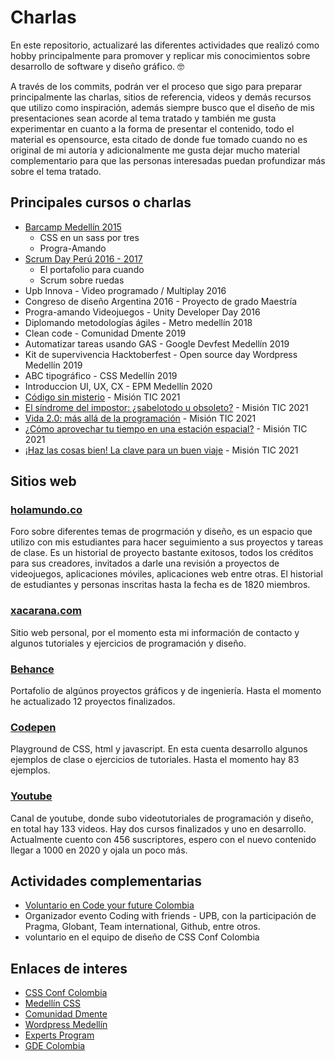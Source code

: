 # Charlas

En este repositorio, actualizaré las diferentes actividades que realizó como hobby principalmente para promover y replicar mis conocimientos sobre desarrollo de software y diseño gráfico. :nerd_face:

A través de los commits, podrán ver el proceso que sigo para preparar principalmente las charlas, sitios de referencia, videos y demás recursos que utilizo como inspiración, además siempre busco que el diseño de mis presentaciones sean acorde al tema tratado y también me gusta experimentar en cuanto a la forma de presentar el contenido, todo el material es opensource, esta citado de donde fue tomado cuando no es original de mi autoría y adicionalmente me gusta dejar mucho material complementario para que las personas interesadas puedan profundizar más sobre el tema tratado.

## Principales cursos o charlas  

- [Barcamp Medellín 2015](https://www.facebook.com/BarCampMedellin/)
    - CSS en un sass por tres  
    - Progra-Amando  
- [Scrum Day Perú 2016 - 2017](http://www.scrumdayperu.org)
    - El portafolio para cuando
    - Scrum sobre ruedas
- Upb Innova - Video programado / Multiplay 2016   
- Congreso de diseño Argentina 2016 - Proyecto de grado Maestría  
- Progra-amando Videojuegos  - Unity Developer Day 2016  
- Diplomando metodologías ágiles - Metro medellín 2018  
- Clean code - Comunidad Dmente 2019
- Automatizar tareas usando GAS - Google Devfest Medellín 2019
- Kit de supervivencia Hacktoberfest - Open source day Wordpress Medellín 2019
- ABC tipográfico - CSS Medellín 2019
- Introduccion UI, UX, CX - EPM Medellín 2020
- [Código sin misterio](https://www.youtube.com/watch?v=HROH75XeIuQ) - Misión TIC 2021
- [El síndrome del impostor: ¿sabelotodo u obsoleto?](https://www.youtube.com/watch?v=u1R0U0aCcTA) - Misión TIC 2021
- [Vida 2.0: más allá de la programación](https://www.youtube.com/watch?v=UkwfiMUfRX8) - Misión TIC 2021
- [¿Cómo aprovechar tu tiempo en una estación espacial?](https://www.youtube.com/watch?v=9pZdmg26-dA) - Misión TIC 2021
- [¡Haz las cosas bien! La clave para un buen viaje](https://www.youtube.com/watch?v=xUBYLq8Q00k) - Misión TIC 2021
## Sitios web

### [holamundo.co](http://www.holamundo.co)  

Foro sobre diferentes temas de progrmación y diseño, es un espacio que utilizo con mis estudiantes para hacer seguimiento a sus proyectos y tareas de clase. Es un historial de proyecto bastante exitosos, todos los créditos para sus creadores, invitados a darle una revisión a proyectos de videojuegos, aplicaciones móviles, aplicaciones web entre otras.
El historial de estudiantes y personas inscritas hasta la fecha es de 1820 miembros.

### [xacarana.com](http://www.xacarana.com)  

Sitio web personal, por el momento esta mi información de contacto y algunos tutoriales y ejercicios de programación y diseño.

### [Behance](https://www.behance.net/xaca)  

Portafolio de algúnos proyectos gráficos y de ingeniería. Hasta el momento he actualizado 12 proyectos finalizados.

### [Codepen](https://codepen.io/xaca)

Playground de CSS, html y javascript. En esta cuenta desarrollo algunos ejemplos de clase o ejercicios de tutoriales. Hasta el momento hay 83 ejemplos.

### [Youtube](https://www.youtube.com/mrruedalibre)

Canal de youtube, donde subo videotutoriales de programación y diseño, en total hay 133 videos. Hay dos cursos finalizados y uno en desarrollo. Actualmente cuento con 456 suscriptores, espero con el nuevo contenido llegar a 1000 en 2020 y ojala un poco más.

## Actividades complementarias

- [Voluntario en Code your future Colombia](https://medium.com/codeyourfutureco/presentando-code-your-future-colombia-bc4a75f7bfd5)  
- Organizador evento Coding with friends - UPB, con la participación de Pragma, Globant, Team international, Github, entre otros.  
- voluntario en el equipo de diseño de CSS Conf Colombia  

## Enlaces de interes

- [CSS Conf Colombia](https://cssconf.co/)  
- [Medellín CSS](https://www.meetup.com/es/medellincss/)  
- [Comunidad Dmente](https://www.meetup.com/es/Medellin-Human-Resources-Meetup/)    
- [Wordpress Medellín](https://www.meetup.com/es/WordPressMedellin/)    
- [Experts Program](https://developers.google.com/community/experts)  
- [GDE Colombia](https://medium.com/@jdjuan/conoce-los-google-developer-experts-de-colombia-371b9e73d438)  
